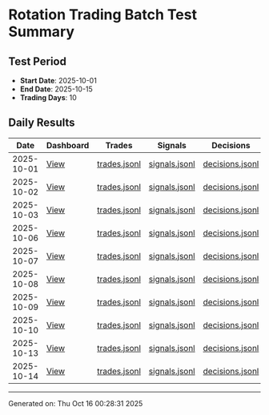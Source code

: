 # Rotation Trading Batch Test Summary

## Test Period
- **Start Date**: 2025-10-01
- **End Date**: 2025-10-15
- **Trading Days**: 10

## Daily Results

| Date | Dashboard | Trades | Signals | Decisions |
|------|-----------|--------|---------|----------|
| 2025-10-01 | [View](logs/october_vol_adjusted/2025-10-01/dashboard.html) | [trades.jsonl](logs/october_vol_adjusted/2025-10-01/trades.jsonl) | [signals.jsonl](logs/october_vol_adjusted/2025-10-01/signals.jsonl) | [decisions.jsonl](logs/october_vol_adjusted/2025-10-01/decisions.jsonl) |
| 2025-10-02 | [View](logs/october_vol_adjusted/2025-10-02/dashboard.html) | [trades.jsonl](logs/october_vol_adjusted/2025-10-02/trades.jsonl) | [signals.jsonl](logs/october_vol_adjusted/2025-10-02/signals.jsonl) | [decisions.jsonl](logs/october_vol_adjusted/2025-10-02/decisions.jsonl) |
| 2025-10-03 | [View](logs/october_vol_adjusted/2025-10-03/dashboard.html) | [trades.jsonl](logs/october_vol_adjusted/2025-10-03/trades.jsonl) | [signals.jsonl](logs/october_vol_adjusted/2025-10-03/signals.jsonl) | [decisions.jsonl](logs/october_vol_adjusted/2025-10-03/decisions.jsonl) |
| 2025-10-06 | [View](logs/october_vol_adjusted/2025-10-06/dashboard.html) | [trades.jsonl](logs/october_vol_adjusted/2025-10-06/trades.jsonl) | [signals.jsonl](logs/october_vol_adjusted/2025-10-06/signals.jsonl) | [decisions.jsonl](logs/october_vol_adjusted/2025-10-06/decisions.jsonl) |
| 2025-10-07 | [View](logs/october_vol_adjusted/2025-10-07/dashboard.html) | [trades.jsonl](logs/october_vol_adjusted/2025-10-07/trades.jsonl) | [signals.jsonl](logs/october_vol_adjusted/2025-10-07/signals.jsonl) | [decisions.jsonl](logs/october_vol_adjusted/2025-10-07/decisions.jsonl) |
| 2025-10-08 | [View](logs/october_vol_adjusted/2025-10-08/dashboard.html) | [trades.jsonl](logs/october_vol_adjusted/2025-10-08/trades.jsonl) | [signals.jsonl](logs/october_vol_adjusted/2025-10-08/signals.jsonl) | [decisions.jsonl](logs/october_vol_adjusted/2025-10-08/decisions.jsonl) |
| 2025-10-09 | [View](logs/october_vol_adjusted/2025-10-09/dashboard.html) | [trades.jsonl](logs/october_vol_adjusted/2025-10-09/trades.jsonl) | [signals.jsonl](logs/october_vol_adjusted/2025-10-09/signals.jsonl) | [decisions.jsonl](logs/october_vol_adjusted/2025-10-09/decisions.jsonl) |
| 2025-10-10 | [View](logs/october_vol_adjusted/2025-10-10/dashboard.html) | [trades.jsonl](logs/october_vol_adjusted/2025-10-10/trades.jsonl) | [signals.jsonl](logs/october_vol_adjusted/2025-10-10/signals.jsonl) | [decisions.jsonl](logs/october_vol_adjusted/2025-10-10/decisions.jsonl) |
| 2025-10-13 | [View](logs/october_vol_adjusted/2025-10-13/dashboard.html) | [trades.jsonl](logs/october_vol_adjusted/2025-10-13/trades.jsonl) | [signals.jsonl](logs/october_vol_adjusted/2025-10-13/signals.jsonl) | [decisions.jsonl](logs/october_vol_adjusted/2025-10-13/decisions.jsonl) |
| 2025-10-14 | [View](logs/october_vol_adjusted/2025-10-14/dashboard.html) | [trades.jsonl](logs/october_vol_adjusted/2025-10-14/trades.jsonl) | [signals.jsonl](logs/october_vol_adjusted/2025-10-14/signals.jsonl) | [decisions.jsonl](logs/october_vol_adjusted/2025-10-14/decisions.jsonl) |

---

Generated on: Thu Oct 16 00:28:31 2025
